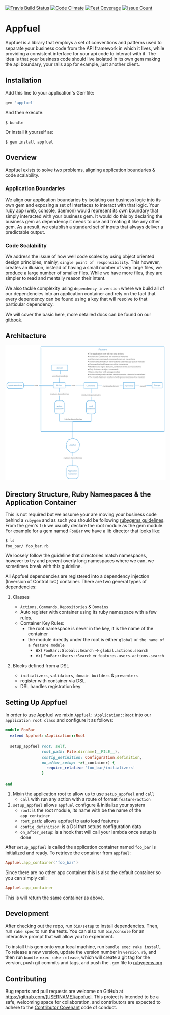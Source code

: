 [![Travis Build Status](https://travis-ci.org/rsb/appfuel.svg?branch=master)](https://travis-ci.org/rsb/appfuel)
[![Code Climate](https://codeclimate.com/github/rsb/appfuel/badges/gpa.svg)](https://codeclimate.com/github/rsb/appfuel)
[![Test Coverage](https://codeclimate.com/github/rsb/appfuel/badges/coverage.svg)](https://codeclimate.com/github/rsb/appfuel/coverage)
[![Issue Count](https://codeclimate.com/github/rsb/appfuel/badges/issue_count.svg)](https://codeclimate.com/github/rsb/appfuel)

# Appfuel
Appfuel is a library that employs a set of conventions and patterns used to separate your business code from the API framework in which it lives, while providing a consistent interface for your api code to interact with it. The idea is that your business code should live isolated in its own gem making the api boundary, your rails app for example, just another client..


## Installation

Add this line to your application's Gemfile:

```ruby
gem 'appfuel'
```

And then execute:

    $ bundle

Or install it yourself as:

    $ gem install appfuel

## Overview
Appfuel exists to solve two problems, aligning application boundaries & code scalability.

### Application Boundaries
We align our application boundaries by isolating our business logic into its own gem and exposing a set of interfaces to interact with that logic. Your ruby app (web, console, daemon) would represent its own boundary that simply interacted with your business gem. It would do this by declaring the business gem as dependency it needs to use and treating it like any other gem. As a result, we establish a standard set of inputs that always deliver a predictable output.

### Code Scalability
We address the issue of how well code scales by using object oriented design principles, mainly, `single point of responsibility`. This however, creates an illusion, instead of having a small number of very large files, we produce a large number of smaller files. While we have more files, they are simpler to read and mentally reason their intent.

We also tackle complexity using `dependency inversion` where we build all of our dependencies into an application container and rely on the fact that every dependency can be found using a key that will resolve to that particular dependency.

We will cover the basic here, more detailed docs can be found on our [gitbook](https://rsb.gitbooks.io/appfuel/).

## Architecture
![Basic Flow](docs/images/appfuel_basic_flow.png)

## Directory Structure, Ruby Namespaces & the Application Container
This is not required but we assume your are moving your business code behind a `rubygem` and as such you should be following [rubygems guidelines](http://guides.rubygems.org/patterns/). From the gem's `lib` we usually declare the root module as the gem module. For example for a gem named `FooBar` we have a lib director that looks like:
```
$ ls
foo_bar/ foo_bar.rb
```

We loosely follow the guideline that directories match namespaces, however to try and prevent overly long namespaces where we can, we sometimes break with this guideline.

All Appfuel dependencies are registered into a dependency injection (Inversion of Control IoC) container. There are two general types of dependencies:

1. Classes
    - `Actions`, `Commands`, `Repositories` & `Domains`
    - Auto register with container using its ruby namespace with a few rules.
    - Container Key Rules:
        - the root namespace is never in the key, it is the name of the container
        - the module directly under the root is either `global` or `the name of a feature module`
            - ex) `FooBar::Global::Search` => `global.actions.search`
            - ex) `FooBar::Users::Search` => `features.users.actions.search`

2. Blocks defined from a DSL
    - `initializers`, `validators`, `domain builders` & `presenters`
    - register with container via DSL.
    - DSL handles registration key

## Setting Up Appfuel
In order to use Appfuel we mixin `Appfuel::Application::Root` into our `application root class` and configure it as follows:

```ruby
module FooBar
  extend Appfuel::Application::Root

  setup_appfuel root: self,
                root_path: File.dirname(__FILE__),
                config_definition: Configuration.definition,
                on_after_setup: ->(_container) {
                  require_relative 'foo_bar/initializers'
                }

end
```

1. Mixin the application root to allow us to use `setup_appfuel` and `call`
    - `call` with run any action with a route of format `feature/action`
2. `setup_appfuel` allows `appfuel` configure & initialize your system
    - `root`: is the root module, its name with be the name of the `app_container`
    - `root_path`: allows appfuel to auto load features
    - `config_definition`: is a Dsl that setups configuration data
    - `on_after_setup`: is a hook that will call your lambda once setup is done

After `setup_appfuel` is called the application container named `foo_bar` is initialized and ready. To retrieve the container from `appfuel`:

```ruby
Appfuel.app_container('foo_bar')
```

Since there are no other app container this is also the default container so you can simply call:
```ruby
Appfuel.app_container
```
This is will return the same container as above.



## Development

After checking out the repo, run `bin/setup` to install dependencies. Then, run `rake spec` to run the tests. You can also run `bin/console` for an interactive prompt that will allow you to experiment.

To install this gem onto your local machine, run `bundle exec rake install`. To release a new version, update the version number in `version.rb`, and then run `bundle exec rake release`, which will create a git tag for the version, push git commits and tags, and push the `.gem` file to [rubygems.org](https://rubygems.org).

## Contributing

Bug reports and pull requests are welcome on GitHub at https://github.com/[USERNAME]/appfuel. This project is intended to be a safe, welcoming space for collaboration, and contributors are expected to adhere to the [Contributor Covenant](http://contributor-covenant.org) code of conduct.

